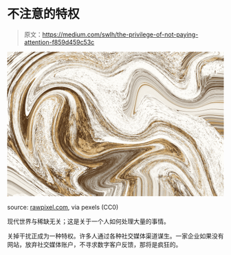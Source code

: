 # 不注意的特权

> 原文：<https://medium.com/swlh/the-privilege-of-not-paying-attention-f859d459c53c>

![](img/e56bcc1ec54d662b02ef14fd579ef9ff.png)

source: [rawpixel.com](https://www.pexels.com/@rawpixel), via pexels (CC0)

现代世界与稀缺无关；这是关于一个人如何处理大量的事情。

关掉干扰正成为一种特权。许多人通过各种社交媒体渠道谋生。一家企业如果没有网站，放弃社交媒体账户，不寻求数字客户反馈，那将是疯狂的。